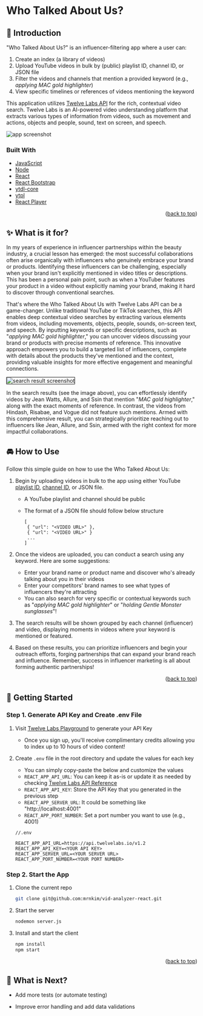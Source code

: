 <a id="readme-top"></a>

# Who Talked About Us?

## 👋 Introduction

"Who Talked About Us?" is an influencer-filtering app where a user can:

1. Create an index (a library of videos)
2. Upload YouTube videos in bulk by (public) playlist ID, channel ID, or JSON file
3. Filter the videos and channels that mention a provided keyword (e.g., _applying MAC gold highlighter_)
4. View specific timelines or references of videos mentioning the keyword

This application utilizes [Twelve Labs API](https://docs.twelvelabs.io/docs) for the rich, contextual video search. Twelve Labs is an AI-powered video understanding platform that extracts various types of information from videos, such as movement and actions, objects and people, sound, text on screen, and speech.

  <img src="public/app.png" alt="app screenshot" />

### Built With

- [JavaScript](https://developer.mozilla.org/en-US/docs/Web/JavaScript)
- [Node](https://nodejs.org/en)
- [React](https://react.dev/)
- [React Bootstrap](https://react-bootstrap.netlify.app/)
- [ytdl-core](https://www.npmjs.com/package/ytdl-core)
- [ytpl](https://www.npmjs.com/package/ytpl)
- [React Player](https://www.npmjs.com/package/react-player)

<p align="right">(<a href="#readme-top">back to top</a>)</p>

## ✨ What is it for?

In my years of experience in influencer partnerships within the beauty industry, a crucial lesson has emerged: the most successful collaborations often arise organically with influencers who genuinely embrace your brand or products. Identifying these influencers can be challenging, especially when your brand isn't explicitly mentioned in video titles or descriptions. This has been a personal pain point, such as when a YouTuber features your product in a video without explicitly naming your brand, making it hard to discover through conventional searches.

That's where the Who Talked About Us with Twelve Labs API can be a game-changer. Unlike traditional YouTube or TikTok searches, this API enables deep contextual video searches by extracting various elements from videos, including movements, objects, people, sounds, on-screen text, and speech. By inputting keywords or specific descriptions, such as "_applying MAC gold highlighter_," you can uncover videos discussing your brand or products with precise moments of reference. This innovative approach empowers you to build a targeted list of influencers, complete with details about the products they've mentioned and the context, providing valuable insights for more effective engagement and meaningful connections.

<img src="public/searchResult.png" alt="search result screenshot" style="border: 1px solid black;" />

In the search results (see the image above), you can effortlessly identify videos by Jean Watts, Allure, and Ssin that mention "_MAC gold highlighter_," along with the exact moments of reference. In contrast, the videos from Hindash, Risabae, and Vogue did not feature such mentions. Armed with this comprehensive result, you can strategically prioritize reaching out to influencers like Jean, Allure, and Ssin, armed with the right context for more impactful collaborations.

## 🚘 How to Use

Follow this simple guide on how to use the Who Talked About Us:

1. Begin by uploading videos in bulk to the app using either YouTube [playlist ID](https://www.sociablekit.com/find-youtube-playlist-id/#:~:text=Go%20to%20your%20target%20YouTube,playlist%20ID%20is%20PLFs4vir_WsTwEd%2DnJgVJCZPNL3HALHHpF), [channel ID](https://mixedanalytics.com/blog/find-a-youtube-channel-id/), or JSON file.

   - A YouTube playlist and channel should be public
   - The format of a JSON file should follow below structure

     ```
     [
      { "url": "<VIDEO URL>" },
      { "url": "<VIDEO URL>" }
      ...
     ]
     ```

2. Once the videos are uploaded, you can conduct a search using any keyword. Here are some suggestions:

   - Enter your brand name or product name and discover who's already talking about you in their videos
   - Enter your competitors' brand names to see what types of influencers they're attracting
   - You can also search for very specific or contextual keywords such as "_applying MAC gold highlighter_" or "_holding Gentle Monster sunglasses_"!

3. The search results will be shown grouped by each channel (influencer) and video, displaying moments in videos where your keyword is mentioned or featured.

4. Based on these results, you can prioritize influencers and begin your outreach efforts, forging partnerships that can expand your brand reach and influence. Remember, success in influencer marketing is all about forming authentic partnerships!

<p align="right">(<a href="#readme-top">back to top</a>)</p>

## 🔑 Getting Started

### Step 1. Generate API Key and Create .env File

1. Visit [Twelve Labs Playground](https://playground.twelvelabs.io/) to generate your API Key
   - Once you sign up, you'll receive complimentary credits allowing you to index up to 10 hours of video content!
2. Create `.env` file in the root directory and update the values for each key

   - You can simply copy-paste the below and customize the values
   - `REACT_APP_API_URL`: You can keep it as-is or update it as needed by checking [Twelve Labs API Reference](https://docs.twelvelabs.io/reference/api-reference)
   - `REACT_APP_API_KEY`: Store the API Key that you generated in the previous step
   - `REACT_APP_SERVER_URL`: It could be something like "http://localhost:4001"
   - `REACT_APP_PORT_NUMBER`: Set a port number you want to use (e.g., 4001)

   ```
   //.env

   REACT_APP_API_URL=https://api.twelvelabs.io/v1.2
   REACT_APP_API_KEY=<YOUR API KEY>
   REACT_APP_SERVER_URL=<YOUR SERVER URL>
   REACT_APP_PORT_NUMBER=<YOUR PORT NUMBER>

   ```

### Step 2. Start the App

1. Clone the current repo
   ```sh
   git clone git@github.com:mrnkim/vid-analyzer-react.git
   ```
2. Start the server

   ```sh
   nodemon server.js
   ```

3. Install and start the client

   ```sh
   npm install
   npm start
   ```

<p align="right">(<a href="#readme-top">back to top</a>)</p>

## 🎯 What is Next?

- Add more tests (or automate testing)
- Improve error handling and add data validations

  [app-screenshot]: public/app.png
  [search-screenshot]: public/searchResult.png
  [component-design]: public/component%20Design_UGC.png
